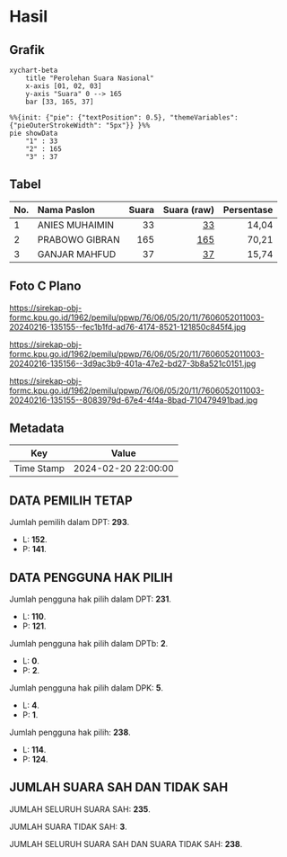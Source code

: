 # Hasil

## Grafik

```mermaid
xychart-beta
    title "Perolehan Suara Nasional"
    x-axis [01, 02, 03]
    y-axis "Suara" 0 --> 165
    bar [33, 165, 37]
```

```mermaid
%%{init: {"pie": {"textPosition": 0.5}, "themeVariables": {"pieOuterStrokeWidth": "5px"}} }%%
pie showData
    "1" : 33
    "2" : 165
    "3" : 37
```

## Tabel

| No. | Nama Paslon    | Suara | Suara (raw) | Persentase |
|:--- |:-------------- | -----:| -----------:| ----------:|
| 1   | ANIES MUHAIMIN | 33    | [33][p-1]   | 14,04      |
| 2   | PRABOWO GIBRAN | 165   | [165][p-2]  | 70,21      |
| 3   | GANJAR MAHFUD  | 37    | [37][p-3]   | 15,74      |


[p-1]: https://github.com/gigit-pemilu/pemilu-2024/blob/main/pilpres/hitung-suara/sub/76-sulawesi-barat/sub/06-mamuju-tengah/sub/05-karossa/sub/2011-sanjango/sub/003-tps/sub/paslon-1.txt
[p-2]: https://github.com/gigit-pemilu/pemilu-2024/blob/main/pilpres/hitung-suara/sub/76-sulawesi-barat/sub/06-mamuju-tengah/sub/05-karossa/sub/2011-sanjango/sub/003-tps/sub/paslon-2.txt
[p-3]: https://github.com/gigit-pemilu/pemilu-2024/blob/main/pilpres/hitung-suara/sub/76-sulawesi-barat/sub/06-mamuju-tengah/sub/05-karossa/sub/2011-sanjango/sub/003-tps/sub/paslon-3.txt

## Foto C Plano

https://sirekap-obj-formc.kpu.go.id/1962/pemilu/ppwp/76/06/05/20/11/7606052011003-20240216-135155--fec1b1fd-ad76-4174-8521-121850c845f4.jpg

https://sirekap-obj-formc.kpu.go.id/1962/pemilu/ppwp/76/06/05/20/11/7606052011003-20240216-135156--3d9ac3b9-401a-47e2-bd27-3b8a521c0151.jpg

https://sirekap-obj-formc.kpu.go.id/1962/pemilu/ppwp/76/06/05/20/11/7606052011003-20240216-135155--8083979d-67e4-4f4a-8bad-710479491bad.jpg


## Metadata

| Key        | Value               |
| ---------- | ------------------- |
| Time Stamp | 2024-02-20 22:00:00 |


## DATA PEMILIH TETAP

Jumlah pemilih dalam DPT: **293**.
 * L: **152**.
 * P: **141**.

## DATA PENGGUNA HAK PILIH

Jumlah pengguna hak pilih dalam DPT: **231**.
 * L: **110**.
 * P: **121**.

Jumlah pengguna hak pilih dalam DPTb: **2**.
 * L: **0**.
 * P: **2**.

Jumlah pengguna hak pilih dalam DPK: **5**.
 * L: **4**.
 * P: **1**.

Jumlah pengguna hak pilih: **238**.
 * L: **114**.
 * P: **124**.

## JUMLAH SUARA SAH DAN TIDAK SAH

JUMLAH SELURUH SUARA SAH: **235**.

JUMLAH SUARA TIDAK SAH: **3**.

JUMLAH SELURUH SUARA SAH DAN SUARA TIDAK SAH: **238**.


